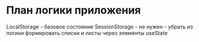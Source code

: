 # План логики приложения

LocalStorage - базовое состояние
SessionStorage - не нужен - убрать из логики
формировать списки и листы через элементы useState